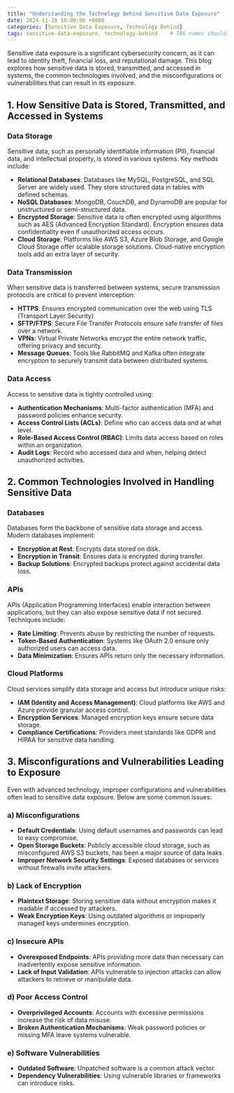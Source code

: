 ```yaml
---
title: "Understanding the Technology Behind Sensitive Data Exposure"
date: 2024-11-10 10:00:00 +0000
categories: [Sensitive Data Exposure, Technology Behind]
tags: sensitive-data-exposure, technology-behind    # TAG names should always be lowercase
---
```

Sensitive data exposure is a significant cybersecurity concern, as it can lead to identity theft, financial loss, and reputational damage. This blog explores how sensitive data is stored, transmitted, and accessed in systems, the common technologies involved, and the misconfigurations or vulnerabilities that can result in its exposure.

## 1. How Sensitive Data is Stored, Transmitted, and Accessed in Systems

### Data Storage
Sensitive data, such as personally identifiable information (PII), financial data, and intellectual property, is stored in various systems. Key methods include:

- **Relational Databases**: Databases like MySQL, PostgreSQL, and SQL Server are widely used. They store structured data in tables with defined schemas.
- **NoSQL Databases**: MongoDB, CouchDB, and DynamoDB are popular for unstructured or semi-structured data.
- **Encrypted Storage**: Sensitive data is often encrypted using algorithms such as AES (Advanced Encryption Standard). Encryption ensures data confidentiality even if unauthorized access occurs.
- **Cloud Storage**: Platforms like AWS S3, Azure Blob Storage, and Google Cloud Storage offer scalable storage solutions. Cloud-native encryption tools add an extra layer of security.

### Data Transmission
When sensitive data is transferred between systems, secure transmission protocols are critical to prevent interception:

- **HTTPS**: Ensures encrypted communication over the web using TLS (Transport Layer Security).
- **SFTP/FTPS**: Secure File Transfer Protocols ensure safe transfer of files over a network.
- **VPNs**: Virtual Private Networks encrypt the entire network traffic, offering privacy and security.
- **Message Queues**: Tools like RabbitMQ and Kafka often integrate encryption to securely transmit data between distributed systems.

### Data Access
Access to sensitive data is tightly controlled using:

- **Authentication Mechanisms**: Multi-factor authentication (MFA) and password policies enhance security.
- **Access Control Lists (ACLs)**: Define who can access data and at what level.
- **Role-Based Access Control (RBAC)**: Limits data access based on roles within an organization.
- **Audit Logs**: Record who accessed data and when, helping detect unauthorized activities.

## 2. Common Technologies Involved in Handling Sensitive Data

### Databases
Databases form the backbone of sensitive data storage and access. Modern databases implement:

- **Encryption at Rest**: Encrypts data stored on disk.
- **Encryption in Transit**: Ensures data is encrypted during transfer.
- **Backup Solutions**: Encrypted backups protect against accidental data loss.

### APIs
APIs (Application Programming Interfaces) enable interaction between applications, but they can also expose sensitive data if not secured. Techniques include:

- **Rate Limiting**: Prevents abuse by restricting the number of requests.
- **Token-Based Authentication**: Systems like OAuth 2.0 ensure only authorized users can access data.
- **Data Minimization**: Ensures APIs return only the necessary information.

### Cloud Platforms
Cloud services simplify data storage and access but introduce unique risks:

- **IAM (Identity and Access Management)**: Cloud platforms like AWS and Azure provide granular access control.
- **Encryption Services**: Managed encryption keys ensure secure data storage.
- **Compliance Certifications**: Providers meet standards like GDPR and HIPAA for sensitive data handling.

## 3. Misconfigurations and Vulnerabilities Leading to Exposure
Even with advanced technology, improper configurations and vulnerabilities often lead to sensitive data exposure. Below are some common issues:

### a) Misconfigurations
- **Default Credentials**: Using default usernames and passwords can lead to easy compromise.
- **Open Storage Buckets**: Publicly accessible cloud storage, such as misconfigured AWS S3 buckets, has been a major source of data leaks.
- **Improper Network Security Settings**: Exposed databases or services without firewalls invite attackers.

### b) Lack of Encryption
- **Plaintext Storage**: Storing sensitive data without encryption makes it readable if accessed by attackers.
- **Weak Encryption Keys**: Using outdated algorithms or improperly managed keys undermines encryption.

### c) Insecure APIs
- **Overexposed Endpoints**: APIs providing more data than necessary can inadvertently expose sensitive information.
- **Lack of Input Validation**: APIs vulnerable to injection attacks can allow attackers to retrieve or manipulate data.

### d) Poor Access Control
- **Overprivileged Accounts**: Accounts with excessive permissions increase the risk of data misuse.
- **Broken Authentication Mechanisms**: Weak password policies or missing MFA leave systems vulnerable.

### e) Software Vulnerabilities
- **Outdated Software**: Unpatched software is a common attack vector.
- **Dependency Vulnerabilities**: Using vulnerable libraries or frameworks can introduce risks.





